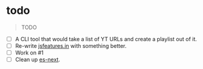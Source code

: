 # todo
> TODO

- [ ] A CLI tool that would take a list of YT URLs and create a playlist out of it.
- [ ] Re-write [jsfeatures.in](https://github.com/hemanth/jsfeatures.in) with something better.
- [ ] Work on #1
- [ ] Clean up [es-next](https://github.com/hemanth/es-next).
